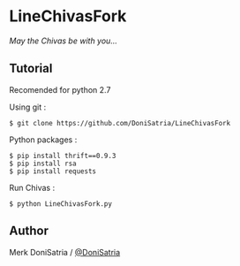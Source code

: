 # LineChivasFork
_May the Chivas be with you..._

Tutorial
------
Recomended for python 2.7

Using git :

    $ git clone https://github.com/DoniSatria/LineChivasFork


Python packages :

    $ pip install thrift==0.9.3
    $ pip install rsa
    $ pip install requests

Run Chivas :

    $ python LineChivasFork.py


Author
------

Merk DoniSatria / [@DoniSatria](http://line.me/ti/p/~Doninoob)
